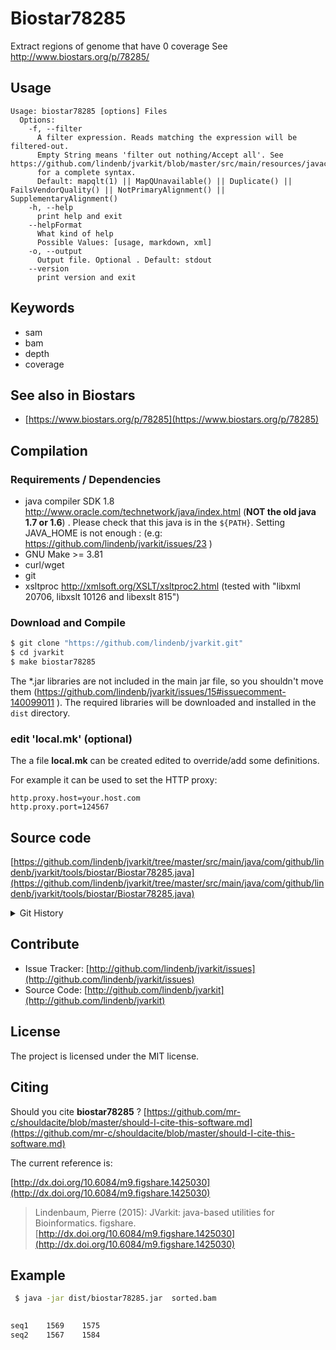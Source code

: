 # Biostar78285

Extract regions of genome that have 0 coverage See http://www.biostars.org/p/78285/


## Usage

```
Usage: biostar78285 [options] Files
  Options:
    -f, --filter
      A filter expression. Reads matching the expression will be filtered-out. 
      Empty String means 'filter out nothing/Accept all'. See https://github.com/lindenb/jvarkit/blob/master/src/main/resources/javacc/com/github/lindenb/jvarkit/util/bio/samfilter/SamFilterParser.jj 
      for a complete syntax.
      Default: mapqlt(1) || MapQUnavailable() || Duplicate() || FailsVendorQuality() || NotPrimaryAlignment() || SupplementaryAlignment()
    -h, --help
      print help and exit
    --helpFormat
      What kind of help
      Possible Values: [usage, markdown, xml]
    -o, --output
      Output file. Optional . Default: stdout
    --version
      print version and exit

```


## Keywords

 * sam
 * bam
 * depth
 * coverage



## See also in Biostars

 * [https://www.biostars.org/p/78285](https://www.biostars.org/p/78285)


## Compilation

### Requirements / Dependencies

* java compiler SDK 1.8 http://www.oracle.com/technetwork/java/index.html (**NOT the old java 1.7 or 1.6**) . Please check that this java is in the `${PATH}`. Setting JAVA_HOME is not enough : (e.g: https://github.com/lindenb/jvarkit/issues/23 )
* GNU Make >= 3.81
* curl/wget
* git
* xsltproc http://xmlsoft.org/XSLT/xsltproc2.html (tested with "libxml 20706, libxslt 10126 and libexslt 815")


### Download and Compile

```bash
$ git clone "https://github.com/lindenb/jvarkit.git"
$ cd jvarkit
$ make biostar78285
```

The *.jar libraries are not included in the main jar file, so you shouldn't move them (https://github.com/lindenb/jvarkit/issues/15#issuecomment-140099011 ).
The required libraries will be downloaded and installed in the `dist` directory.

### edit 'local.mk' (optional)

The a file **local.mk** can be created edited to override/add some definitions.

For example it can be used to set the HTTP proxy:

```
http.proxy.host=your.host.com
http.proxy.port=124567
```
## Source code 

[https://github.com/lindenb/jvarkit/tree/master/src/main/java/com/github/lindenb/jvarkit/tools/biostar/Biostar78285.java](https://github.com/lindenb/jvarkit/tree/master/src/main/java/com/github/lindenb/jvarkit/tools/biostar/Biostar78285.java)


<details>
<summary>Git History</summary>

```
Wed May 24 17:27:28 2017 +0200 ; lowres bam2raster & fix doc ; https://github.com/lindenb/jvarkit/commit/6edcfd661827927b541e7267195c762e916482a0
Thu May 11 16:20:27 2017 +0200 ; move to jcommander ; https://github.com/lindenb/jvarkit/commit/15b6fabdbdd7ce0d1e20ca51e1c1a9db8574a59e
Wed Apr 19 10:40:28 2017 +0200 ; rm-xml ; https://github.com/lindenb/jvarkit/commit/971b090382a1b0b96e250030a5c8e7be500593b7
Mon Dec 28 20:23:04 2015 +0100 ; sam2axt ; https://github.com/lindenb/jvarkit/commit/a2edef74730256e93d244e440a79e7362d647795
Mon Mar 9 14:47:06 2015 +0100 ; moving vcf2sql to mysql ; https://github.com/lindenb/jvarkit/commit/f2813fc2fbf434da37526f038b60181564881c8e
Mon Mar 9 10:52:57 2015 +0100 ; rewrote biostar78285  (regions with 0 coverage) with htsjdk #tweet ; https://github.com/lindenb/jvarkit/commit/3b1521878efdbf6b5966b461438e4344633966a3
Fri May 23 15:00:53 2014 +0200 ; cont moving to htsjdk ; https://github.com/lindenb/jvarkit/commit/81f98e337322928b07dfcb7a4045ba2464b7afa7
Mon May 12 14:06:30 2014 +0200 ; continue moving to htsjdk ; https://github.com/lindenb/jvarkit/commit/011f098b6402da9e204026ee33f3f89d5e0e0355
Mon May 12 10:28:28 2014 +0200 ; first sed on files ; https://github.com/lindenb/jvarkit/commit/79ae202e237f53b7edb94f4326fee79b2f71b8e8
Tue Nov 26 12:29:03 2013 +0100 ; unclipped start -> align start ; https://github.com/lindenb/jvarkit/commit/3944b21281c2b4afc1ef682f0abe020b26940e37
Tue Aug 6 18:54:07 2013 +0200 ; biostar + cigar ; https://github.com/lindenb/jvarkit/commit/218d1fa11e545c30b1b0a93198a7f5ec701c3c88
Tue Aug 6 17:31:26 2013 +0200 ; samlocusiterator for Biostar78285 ; https://github.com/lindenb/jvarkit/commit/25fad045dc0c4a118aa3b59049fa6b1c2c46880c
Tue Aug 6 15:04:00 2013 +0200 ; ops ; https://github.com/lindenb/jvarkit/commit/96ada2e69fb2a5c3b51cabcf849768610d614d91
Tue Aug 6 14:51:11 2013 +0200 ; biostar78285 ; https://github.com/lindenb/jvarkit/commit/43f1fe3d2f6ee4c1ec159034ca552f2839074611
```

</details>

## Contribute

- Issue Tracker: [http://github.com/lindenb/jvarkit/issues](http://github.com/lindenb/jvarkit/issues)
- Source Code: [http://github.com/lindenb/jvarkit](http://github.com/lindenb/jvarkit)

## License

The project is licensed under the MIT license.

## Citing

Should you cite **biostar78285** ? [https://github.com/mr-c/shouldacite/blob/master/should-I-cite-this-software.md](https://github.com/mr-c/shouldacite/blob/master/should-I-cite-this-software.md)

The current reference is:

[http://dx.doi.org/10.6084/m9.figshare.1425030](http://dx.doi.org/10.6084/m9.figshare.1425030)

> Lindenbaum, Pierre (2015): JVarkit: java-based utilities for Bioinformatics. figshare.
> [http://dx.doi.org/10.6084/m9.figshare.1425030](http://dx.doi.org/10.6084/m9.figshare.1425030)


## Example

```bash
 $ java -jar dist/biostar78285.jar  sorted.bam 
 	

seq1	1569	1575
seq2	1567	1584
```


